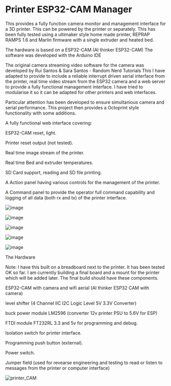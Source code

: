 # Printer ESP32-CAM Manager
This provides a fully function camera monitor and management interface for a 3D printer. This can be powered by the printer or separately. 
This has been fully tested using a ultimaker style home made printer, REPRAP RAMPS 1.6 and Marlin firmware with a single extruder and heated bed.

The hardware is based on a ESP32-CAM (AI thinker ESP32-CAM)
The software was developed with the Arduino IDE

The original camera streaming video software for the camera was developed by Rui Santos & Sara Santos - Random Nerd Tutorials
This I have adapted to provide to include a reliable interrupt driven serial interface from the printer, real time video stream from the ESP32 camera and a web server to provide a fully functional management interface. I have tried to modularise it so it can be adapted for other printers and web interfaces.

Particular attention has been developed to ensure simultanious camera and serial performance. This project then provides a Octoprint style functionality with some additions.

A fully functional web interface covering:

ESP32-CAM reset, light.

Printer reset output (not tested).

Real time image stream of the printer.

Real time Bed and extruder temperatures.

SD Card support, reading and SD file printing.

A Action panel having various controls for the management of the printer.

A Command panel to provide the operator full command capability and logging of all data (both rx and tx) of the printer interface.


![image](https://github.com/user-attachments/assets/0709e7e8-839d-4ccd-827f-a204b7d65628)

![image](https://github.com/user-attachments/assets/94c114ee-b2b1-4910-8ae4-ca88eb97109d)

![image](https://github.com/user-attachments/assets/c8e6b942-5034-4add-bb6d-6c5964714379)

![image](https://github.com/user-attachments/assets/6e8e5a1c-002c-4417-a191-8a3f0504961b)

![image](https://github.com/user-attachments/assets/f73917e0-b846-48fd-b1d5-55e15f40fcf3)


The Hardware

Note: I have this built on a breadboard next to the printer. It has been tested OK so far. I am currently building a final board and a mount for the printer which will be added later. The final build should have these components.

ESP32-CAM with camera and wifi aerial (AI thinker ESP32 CAM with camera)

level shifter (4 Channel IIC I2C Logic Level 5V 3.3V Converter)

buck power module LM2596 (converter 12v printer PSU to 5.6V for ESP)

FTDI module FT232RL 3.3 and 5v for programming and debug.

Isolation switch for printer interface.

Programming push button (external).

Power switch.

Jumper field (used for revearse engineering and testing to read or listen to messages from the printer or computer interface)


![printer_CAM](https://github.com/user-attachments/assets/0f339c00-12bf-4e90-a097-c10990f55b1b)



